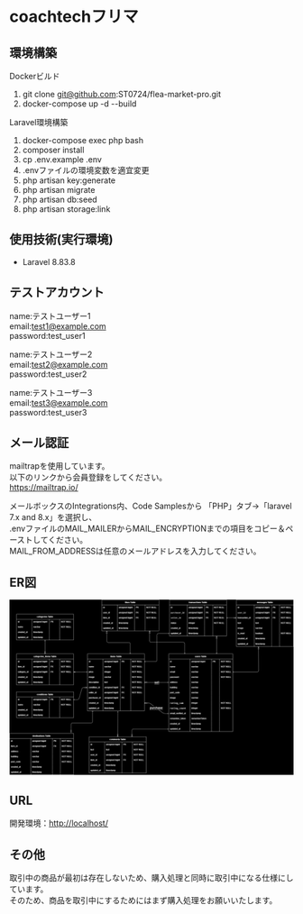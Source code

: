 # coachtechフリマ

## 環境構築
Dockerビルド
1. git clone git@github.com:ST0724/flea-market-pro.git
2. docker-compose up -d --build

Laravel環境構築
1. docker-compose exec php bash
2. composer install
3. cp .env.example .env
4. .envファイルの環境変数を適宜変更
5. php artisan key:generate
6. php artisan migrate
7. php artisan db:seed
8. php artisan storage:link

## 使用技術(実行環境)
+ Laravel 8.83.8

## テストアカウント
name:テストユーザー1   
email:test1@example.com  
password:test_user1  

name:テストユーザー2   
email:test2@example.com  
password:test_user2  

name:テストユーザー3   
email:test3@example.com  
password:test_user3  

## メール認証
mailtrapを使用しています。  
以下のリンクから会員登録をしてください。  
https://mailtrap.io/

メールボックスのIntegrations内、Code Samplesから 「PHP」タブ→「laravel 7.x and 8.x」を選択し、  
.envファイルのMAIL_MAILERからMAIL_ENCRYPTIONまでの項目をコピー＆ペーストしてください。  
MAIL_FROM_ADDRESSは任意のメールアドレスを入力してください。　

## ER図
![ER図](ER.png)

## URL
開発環境：[http://localhost/](http://localhost/)

## その他
取引中の商品が最初は存在しないため、購入処理と同時に取引中になる仕様にしています。   
そのため、商品を取引中にするためにはまず購入処理をお願いいたします。  
